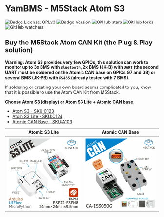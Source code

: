 # YamBMS - M5Stack Atom S3

[![Badge License: GPLv3](https://img.shields.io/badge/License-GPLv3-brightgreen.svg)](https://www.gnu.org/licenses/gpl-3.0)
[![Badge Version](https://img.shields.io/github/v/release/Sleeper85/esphome-jk-bms-can?include_prereleases&color=yellow&logo=DocuSign&logoColor=white)](https://github.com/Sleeper85/esphome-jk-bms-can/releases/latest)
![GitHub stars](https://img.shields.io/github/stars/Sleeper85/esphome-jk-bms-can)
![GitHub forks](https://img.shields.io/github/forks/Sleeper85/esphome-jk-bms-can)
![GitHub watchers](https://img.shields.io/github/watchers/Sleeper85/esphome-jk-bms-can)

## Buy the M5Stack Atom CAN Kit (the Plug & Play solution)

**Warning: Atom S3 provides very few GPIOs, this solution can work to monitor up to 3x BMS with `Bluetooth`, 2x BMS (JK-B) with `UART` (the second UART must be soldered on the Atomic CAN base on GPIOs G7 and G8) or several BMS (JK-PB) with `RS485` (already tested with 7 BMS).**

If soldering or creating your own board seems complicated to you, know that it is possible to use the Atom CAN Kit from M5Stack.<br>

**Choose Atom S3 (display) or Atom S3 Lite + Atomic CAN base.**

- [Atom S3 - SKU:C123](https://docs.m5stack.com/en/core/AtomS3)
- [Atom S3 Lite - SKU:C124](https://docs.m5stack.com/en/core/AtomS3%20Lite)
- [Atomic CAN Base - SKU:A103](https://docs.m5stack.com/en/atom/Atomic%20CAN%20Base)

| Atomic S3 Lite | Atomic CAN Base |
| --- | --- |
| <img src="../../images/Atom_S3_Lite.png" width="450"> | <img src="../../images/CAN_Transceiver_Atomic_CAN_Base.png" width="450"> |
